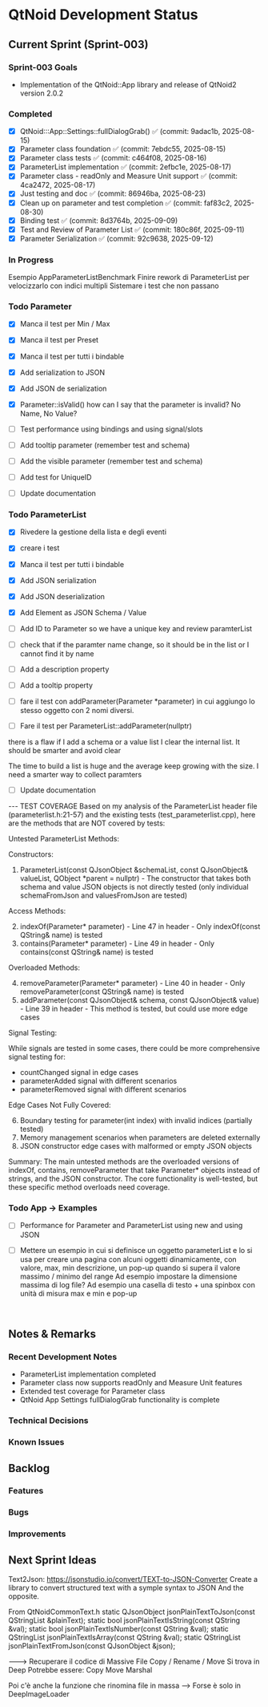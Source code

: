 # QtNoid Development Status

## Current Sprint (Sprint-003)

### Sprint-003 Goals
- Implementation of the QtNoid::App library and release of QtNoid2 version 2.0.2



### Completed
- [x] QtNoid:::App::Settings::fullDialogGrab() ✅ (commit: 9adac1b, 2025-08-15)
- [x] Parameter class foundation ✅ (commit: 7ebdc55, 2025-08-15)
- [x] Parameter class tests ✅ (commit: c464f08, 2025-08-16)
- [x] ParameterList implementation ✅ (commit: 2efbc1e, 2025-08-17)
- [x] Parameter class - readOnly and Measure Unit support ✅ (commit: 4ca2472, 2025-08-17)
- [x] Just testing and doc ✅ (commit: 86946ba, 2025-08-23)
- [x] Clean up on parameter and test completion ✅ (commit: faf83c2, 2025-08-30)
- [x] Binding test ✅ (commit: 8d3764b, 2025-09-09)
- [x] Test and Review of Parameter List ✅ (commit: 180c86f, 2025-09-11)
- [x] Parameter Serialization ✅ (commit: 92c9638, 2025-09-12)

### In Progress
Esempio AppParameterListBenchmark
Finire rework di ParameterList per velocizzarlo con indici multipli
Sistemare i test che non passano





### Todo Parameter
- [x] Manca il test per Min / Max
- [x] Manca il test per Preset
- [x] Manca il test per tutti i bindable
- [x] Add serialization to JSON
- [x] Add JSON de serialization
- [x] Parameter::isValid() how can I say that the parameter is invalid? 
      No Name, No Value?
- [ ] Test performance using bindings and using signal/slots
- [ ] Add tooltip parameter (remember test and schema)
- [ ] Add the visible parameter (remember test and schema)
- [ ] Add test for UniqueID
- [ ] Update documentation 
      

### Todo ParameterList
- [x] Rivedere la gestione della lista e degli eventi
- [x] creare i test
- [x] Manca il test per tutti i bindable
- [x] Add JSON serialization 
- [x] Add JSON deserialization
- [x] Add Element as JSON Schema / Value

- [ ] Add ID to Parameter so we have a unique key and review 
  paramterList
- [ ] check that if the paramter name change, so it should be
  in the list or I cannot find it by name
- [ ] Add a description property
- [ ] Add a tooltip property

- [ ] fare il test con addParameter(Parameter *parameter) in cui aggiungo
lo stesso oggetto con 2 nomi diversi.

- [ ] Fare il test per ParameterList::addParameter(nullptr)



there is a flaw if I add a schema or a value list I clear the
internal list. It should be smarter and avoid clear

The time to build a list is huge and the average keep growing
with the size. I need a smarter way to collect paramters

- [ ] Update documentation 

--- TEST COVERAGE
Based on my analysis of the ParameterList header file (parameterlist.h:21-57) and the existing tests
  (test_parameterlist.cpp), here are the methods that are NOT covered by tests:

  Untested ParameterList Methods:

  Constructors:
  1. ParameterList(const QJsonObject &schemaList, const QJsonObject& valueList, QObject *parent = nullptr) - The
  constructor that takes both schema and value JSON objects is not directly tested (only individual schemaFromJson
  and valuesFromJson are tested)

  Access Methods:

  2. indexOf(Parameter* parameter) - Line 47 in header - Only indexOf(const QString& name) is tested
  3. contains(Parameter* parameter) - Line 49 in header - Only contains(const QString& name) is tested

  Overloaded Methods:

  4. removeParameter(Parameter* parameter) - Line 40 in header - Only removeParameter(const QString& name) is tested
  5. addParameter(const QJsonObject& schema, const QJsonObject& value) - Line 39 in header - This method is tested,
  but could use more edge cases

  Signal Testing:

  While signals are tested in some cases, there could be more comprehensive signal testing for:
  - countChanged signal in edge cases
  - parameterAdded signal with different scenarios
  - parameterRemoved signal with different scenarios

  Edge Cases Not Fully Covered:

  6. Boundary testing for parameter(int index) with invalid indices (partially tested)
  7. Memory management scenarios when parameters are deleted externally
  8. JSON constructor edge cases with malformed or empty JSON objects

  Summary: The main untested methods are the overloaded versions of indexOf, contains, removeParameter that take
  Parameter* objects instead of strings, and the JSON constructor. The core functionality is well-tested, but these
  specific method overloads need coverage.


### Todo App -> Examples
- [ ] Performance for Parameter and ParameterList using new and using JSON
- [ ] Mettere un esempio in cui si definisce un oggetto parameterList e lo si usa
per creare una pagina con alcuni oggetti dinamicamente, con valore, max, min descrizione, un pop-up
quando si supera il valore massimo / minimo del range
Ad esempio impostare la dimensione massima di log file?
Ad esempio una casella di testo + una spinbox con unità di misura max e min e pop-up 




&nbsp;
## Notes & Remarks

### Recent Development Notes
- ParameterList implementation completed
- Parameter class now supports readOnly and Measure Unit features
- Extended test coverage for Parameter class
- QtNoid App Settings fullDialogGrab functionality is complete



### Technical Decisions
 

### Known Issues


## Backlog

### Features


### Bugs


### Improvements





## Next Sprint Ideas

Text2Json:
https://jsonstudio.io/convert/TEXT-to-JSON-Converter
Create a library to convert structured text with a symple syntax to JSON
And the opposite.

From QtNoidCommonText.h
static QJsonObject jsonPlainTextToJson(const QStringList &plainText);
static bool jsonPlainTextIsString(const QString &val);
static bool jsonPlainTextIsNumber(const QString &val);
static QStringList jsonPlainTextIsArray(const QString &val);
static QStringList jsonPlainTextFromJson(const QJsonObject &json);


---> Recuperare il codice di Massive File Copy / Rename / Move
Si trova in Deep
Potrebbe essere: Copy Move Marshal

Poi c'è anche la funzione che rinomina file in massa
--> Forse è solo in DeepImageLoader

